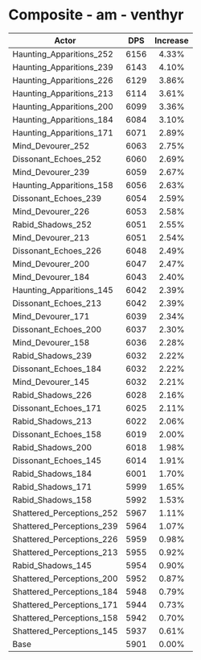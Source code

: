 # Composite - am - venthyr
| Actor | DPS | Increase |
|---|:---:|:---:|
|Haunting_Apparitions_252|6156|4.33%|
|Haunting_Apparitions_239|6143|4.10%|
|Haunting_Apparitions_226|6129|3.86%|
|Haunting_Apparitions_213|6114|3.61%|
|Haunting_Apparitions_200|6099|3.36%|
|Haunting_Apparitions_184|6084|3.10%|
|Haunting_Apparitions_171|6071|2.89%|
|Mind_Devourer_252|6063|2.75%|
|Dissonant_Echoes_252|6060|2.69%|
|Mind_Devourer_239|6059|2.67%|
|Haunting_Apparitions_158|6056|2.63%|
|Dissonant_Echoes_239|6054|2.59%|
|Mind_Devourer_226|6053|2.58%|
|Rabid_Shadows_252|6051|2.55%|
|Mind_Devourer_213|6051|2.54%|
|Dissonant_Echoes_226|6048|2.49%|
|Mind_Devourer_200|6047|2.47%|
|Mind_Devourer_184|6043|2.40%|
|Haunting_Apparitions_145|6042|2.39%|
|Dissonant_Echoes_213|6042|2.39%|
|Mind_Devourer_171|6039|2.34%|
|Dissonant_Echoes_200|6037|2.30%|
|Mind_Devourer_158|6036|2.28%|
|Rabid_Shadows_239|6032|2.22%|
|Dissonant_Echoes_184|6032|2.22%|
|Mind_Devourer_145|6032|2.21%|
|Rabid_Shadows_226|6028|2.16%|
|Dissonant_Echoes_171|6025|2.11%|
|Rabid_Shadows_213|6022|2.06%|
|Dissonant_Echoes_158|6019|2.00%|
|Rabid_Shadows_200|6018|1.98%|
|Dissonant_Echoes_145|6014|1.91%|
|Rabid_Shadows_184|6001|1.70%|
|Rabid_Shadows_171|5999|1.65%|
|Rabid_Shadows_158|5992|1.53%|
|Shattered_Perceptions_252|5967|1.11%|
|Shattered_Perceptions_239|5964|1.07%|
|Shattered_Perceptions_226|5959|0.98%|
|Shattered_Perceptions_213|5955|0.92%|
|Rabid_Shadows_145|5954|0.90%|
|Shattered_Perceptions_200|5952|0.87%|
|Shattered_Perceptions_184|5948|0.79%|
|Shattered_Perceptions_171|5944|0.73%|
|Shattered_Perceptions_158|5942|0.70%|
|Shattered_Perceptions_145|5937|0.61%|
|Base|5901|0.00%|
